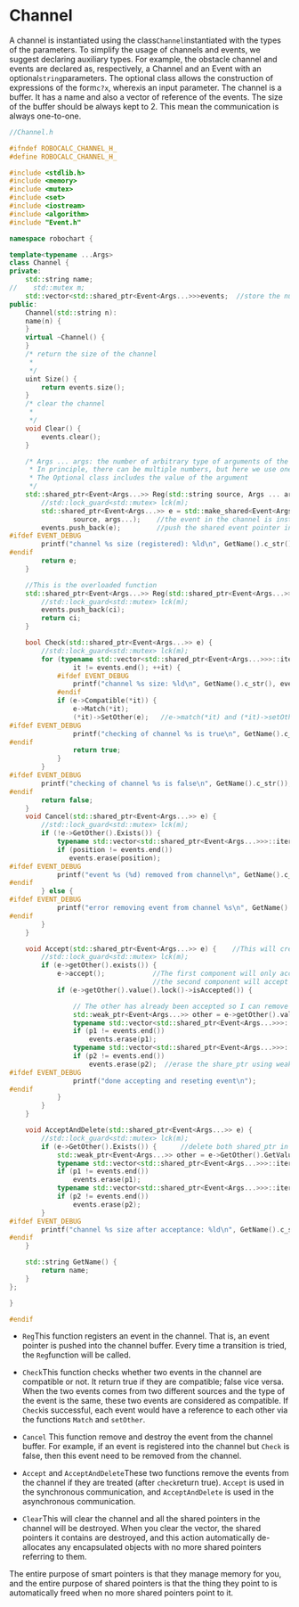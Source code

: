 # Channel

A channel is instantiated using the class`Channel`instantiated with the types of the parameters. To simplify the usage of channels and events, we suggest declaring auxiliary types. For example, the obstacle channel and events are declared as, respectively, a Channel and an Event with an optional`string`parameters. The optional class allows the construction of expressions of the form`c?x`, where`x`is an input parameter. The channel is a buffer. It has a name and also a vector of reference of the events. The size of the buffer should be always kept to 2. This mean the communication is always one-to-one.

```cpp
//Channel.h

#ifndef ROBOCALC_CHANNEL_H_
#define ROBOCALC_CHANNEL_H_

#include <stdlib.h>
#include <memory>
#include <mutex>
#include <set>
#include <iostream>
#include <algorithm>
#include "Event.h"

namespace robochart {

template<typename ...Args>
class Channel {
private:
    std::string name;
//    std::mutex m;
    std::vector<std::shared_ptr<Event<Args...>>>events;  //store the number of shared event pointer in the channel
public:
    Channel(std::string n):
    name(n) {
    }
    virtual ~Channel() {
    }
    /* return the size of the channel
     *
     */
    uint Size() {
        return events.size();
    }
    /* clear the channel
     *
     */
    void Clear() {
        events.clear();
    }

    /* Args ... args: the number of arbitrary type of arguments of the event;
     * In principle, there can be multiple numbers, but here we use one, which is Optional.
     * The Optional class includes the value of the argument
     */
    std::shared_ptr<Event<Args...>> Reg(std::string source, Args ... args) {
        //std::lock_guard<std::mutex> lck(m);
        std::shared_ptr<Event<Args...>> e = std::make_shared<Event<Args...>>(name,
                source, args...);    //the event in the channel is instantiated here: call Event constructor
        events.push_back(e);         //push the shared event pointer into the channel
#ifdef EVENT_DEBUG
        printf("channel %s size (registered): %ld\n", GetName().c_str(), events.size());
#endif
        return e;
    }

    //This is the overloaded function
    std::shared_ptr<Event<Args...>> Reg(std::shared_ptr<Event<Args...>> ci) {
        //std::lock_guard<std::mutex> lck(m);
        events.push_back(ci);
        return ci;
    }

    bool Check(std::shared_ptr<Event<Args...>> e) {
        //std::lock_guard<std::mutex> lck(m);
        for (typename std::vector<std::shared_ptr<Event<Args...>>>::iterator it = events.begin();
                it != events.end(); ++it) {
            #ifdef EVENT_DEBUG
                printf("channel %s size: %ld\n", GetName().c_str(), events.size());
            #endif
            if (e->Compatible(*it)) {
                e->Match(*it);
                (*it)->SetOther(e);   //e->match(*it) and (*it)->setOther(e) will make sure the matched events will have a reference to each other
#ifdef EVENT_DEBUG
                printf("checking of channel %s is true\n", GetName().c_str());
#endif
                return true;
            }
        }
#ifdef EVENT_DEBUG
        printf("checking of channel %s is false\n", GetName().c_str());
#endif
        return false;
    }
    void Cancel(std::shared_ptr<Event<Args...>> e) {
        //std::lock_guard<std::mutex> lck(m);
        if (!e->GetOther().Exists()) {
            typename std::vector<std::shared_ptr<Event<Args...>>>::iterator position = std::find(events.begin(), events.end(), e);
            if (position != events.end())
               events.erase(position);
#ifdef EVENT_DEBUG
            printf("event %s (%d) removed from channel\n", GetName().c_str(), e != nullptr);
#endif
        } else {
#ifdef EVENT_DEBUG
            printf("error removing event from channel %s\n", GetName().c_str());
#endif
        }
    }

    void Accept(std::shared_ptr<Event<Args...>> e) {    //This will create a temp new shared pointer which will be out of scope when the function terminates
        //std::lock_guard<std::mutex> lck(m);
        if (e->getOther().exists()) {
            e->accept();            //The first component will only accept the event (but not delete the event in the channel), because e->getOther().value().lock()->isAccepted() is false;
                                    //the second component will accept the event as well; but it will also delete both events in the channel, because e->getOther().value().lock()->isAccepted() becomes true.
            if (e->getOther().value().lock()->isAccepted()) {

                // The other has already been accepted so I can remove and reset both
                std::weak_ptr<Event<Args...>> other = e->getOther().value();
                typename std::vector<std::shared_ptr<Event<Args...>>>::iterator p1 = std::find(events.begin(), events.end(), e);
                if (p1 != events.end())
                    events.erase(p1);
                typename std::vector<std::shared_ptr<Event<Args...>>>::iterator p2 = std::find(events.begin(), events.end(), other.lock());
                if (p2 != events.end())
                    events.erase(p2);  //erase the share_ptr using weak_ptr.lock; the weak_ptr will expire when it is out of the if scope; in this case, both the shared_point are deleted in the channel
#ifdef EVENT_DEBUG
                printf("done accepting and reseting event\n");
#endif
            }
        }
    }

    void AcceptAndDelete(std::shared_ptr<Event<Args...>> e) {
        //std::lock_guard<std::mutex> lck(m);
        if (e->GetOther().Exists()) {      //delete both shared_ptr in the channel; if check() returns true; e->getOther().exists() will return true
            std::weak_ptr<Event<Args...>> other = e->GetOther().GetValue();
            typename std::vector<std::shared_ptr<Event<Args...>>>::iterator p1 = std::find(events.begin(), events.end(), e);
            if (p1 != events.end())
                events.erase(p1);
            typename std::vector<std::shared_ptr<Event<Args...>>>::iterator p2 = std::find(events.begin(), events.end(), other.lock());
            if (p2 != events.end())
                events.erase(p2);
        }
#ifdef EVENT_DEBUG
        printf("channel %s size after acceptance: %ld\n", GetName().c_str(), events.size());
#endif
    }

    std::string GetName() {
        return name;
    }
};

}

#endif
```

* `Reg`This function registers an event in the channel. That is, an event pointer is pushed into the channel buffer. Every time a transition is tried, the `Reg`function will be called. 
* `Check`This function checks whether two events in the channel are compatible or not. It return true if they are compatible; false vice versa. When the two events comes from two different sources and the type of the event is the same, these two events are considered as compatible. If `Check`is successful, each event would have a reference to each other via the functions `Match` and `setOther`.

* `Cancel` This function remove and destroy the event from the channel buffer. For example, if an event is registered into the channel but `Check` is false, then this event need to be removed from the channel.

* `Accept` and `AcceptAndDelete`These two functions remove the events from the channel if they are treated \(after `check`return true\). `Accept` is used in the synchronous communication, and `AcceptAndDelete` is used in the asynchronous communication.

* `Clear`This will clear the channel and all the shared pointers in the channel will be destroyed. When you clear the vector, the shared pointers it contains are destroyed, and this action automatically de-allocates any encapsulated objects with no more shared pointers referring to them.

The entire purpose of smart pointers is that they manage memory for you, and the entire purpose of shared pointers is that the thing they point to is automatically freed when no more shared pointers point to it.

